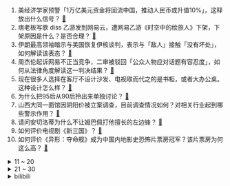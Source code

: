 1. 美经济学家预警「1万亿美元资金将回流中国，推动人民币或升值10%」，这释放出什么信号？ [:link:](https://www.zhihu.com/question/665596255)
2. 痞老板写歌 diss 乙游发到网易云，遭网易乙游《时空中的绘旅人》下架，下架原因是什么？是否合理？ [:link:](https://www.zhihu.com/question/665641456)
3. 伊朗最高领袖暗示与美国恢复伊核谈判，表示与「敌人」接触「没有坏处」，如何解读该表态？ [:link:](https://www.zhihu.com/question/665518702)
4. 周杰伦起诉网易不正当竞争，二审被驳回「公众人物应对话题有容忍度」，如何从法律角度解读这一判决结果？ [:link:](https://www.zhihu.com/question/665607181)
5. 现在很多人选择在客厅不设计沙发、电视取而代之的是书柜，或者大办公桌。这种设计怎么样？ [:link:](https://www.zhihu.com/question/664653688)
6. 为什么把95后从90后拎出来单独讨论？ [:link:](https://www.zhihu.com/question/273736481)
7. 山西大同一面馆因阴阳价被立案调查，目前调查情况如何？对相关行业起到哪些警示作用？ [:link:](https://www.zhihu.com/question/665408814)
8. 请问安切洛蒂为什么不让姆巴佩打他擅长的左边锋？ [:link:](https://www.zhihu.com/question/665522734)
9. 如何评价电视剧《新三国》？ [:link:](https://www.zhihu.com/question/63100661)
10. 如何评价《异形：夺命舰》成为中国内地影史恐怖片票房冠军？该片票房为何这么高？ [:link:](https://www.zhihu.com/question/665372135)
<details>
<summary>11 ~ 20</summary>

11. 经济条件允许的情况下，是否应该让孩子尽可能多地尝试不同兴趣班？ [:link:](https://www.zhihu.com/question/665416158)
12. 广州首套房贷利率「卷」至 2.89% ，与公积金贷款利率的 2.85% 相差无几，释放了什么信号？ [:link:](https://www.zhihu.com/question/665615785)
13. 二孩夫妻又生四胞胎，孩子父亲回应质疑称「减胎的风险很高」，减胎风险有多大？多胎孕妇怎么选是最优解？ [:link:](https://www.zhihu.com/question/665599987)
14. 如果我有一个葫芦原本可以饮用X次，每次饮用葫芦有概率p不消耗次数，葫芦可以饮用次数的期望是多少？ [:link:](https://www.zhihu.com/question/665362643)
15. 炮兵到底有多少技术含量? [:link:](https://www.zhihu.com/question/661957618)
16. 《黑神话：悟空》爆火后我有个疑问，什么算 3A 游戏？是谁来负责评定？ [:link:](https://www.zhihu.com/question/665598504)
17. 二郎神说的「听调不听宣」是什么？听调和听宣的区别是什么？ [:link:](https://www.zhihu.com/question/496963917)
18. 华为上半年销售收入 4175 亿元，同比增长 34.3%，每天净赚 3 亿元，如何评价这一业绩？ [:link:](https://www.zhihu.com/question/665618796)
19. 开战之前，俄罗斯高层不清楚俄乌双方实力吗？没预料过仗会打成这样吗？ [:link:](https://www.zhihu.com/question/665547644)
20. 安徽卫视是如何从一线卫视掉队的？ [:link:](https://www.zhihu.com/question/270154168)
</details>
<details>
<summary>21 ~ 30</summary>

21. 如果沙瑞金刚到汉东，高育良主动向沙瑞金坦白一切，能免去牢狱之灾呢？ [:link:](https://www.zhihu.com/question/658574900)
22. 你们的暑假作业做完了吗？ [:link:](https://www.zhihu.com/question/665381356)
23. 网友曝货车拉烂苹果到礼泉一果汁厂，厂商称原料不良率过高会退回，当地市监局称已取样送检，具体情况如何？ [:link:](https://www.zhihu.com/question/665543358)
24. 有哪些天生自带鲜味的食材？ [:link:](https://www.zhihu.com/question/664293162)
25. 常务副局长是普通副局长的领导吗？ [:link:](https://www.zhihu.com/question/665517571)
26. 央行从公开市场业务一级交易商买入 4000 亿元特别国债，如何解读？ [:link:](https://www.zhihu.com/question/665630235)
27. 为什么现在日本番剧宁可在不停的出厕纸，而不愿意把以前的口碑过硬的经典老故事叙上? [:link:](https://www.zhihu.com/question/665556355)
28. 你什么时候被猫的智商震惊了？ [:link:](https://www.zhihu.com/question/34926764)
29. 刀究竟如何切开物质？ [:link:](https://www.zhihu.com/question/60588059)
30. 有哪些受益终身的忠告？ [:link:](https://www.zhihu.com/question/665319877)
</details><details>
<summary>bilibili</summary>

</details>